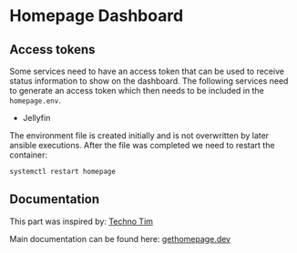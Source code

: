 Homepage Dashboard
========


Access tokens
-------------

Some services need to have an access token that can be used to receive status information to show on the dashboard.
The following services need to generate an access token which then needs to be included in the `homepage.env`.

* Jellyfin

The environment file is created initially and is not overwritten by later ansible executions.
After the file was completed we need to restart the container:

~~~~~~
systemctl restart homepage
~~~~~~


Documentation
-------------

This part was inspired by: [Techno Tim](https://technotim.live/posts/homepage-dashboard/)

Main documentation can be found here: [gethomepage.dev](https://gethomepage.dev/)
